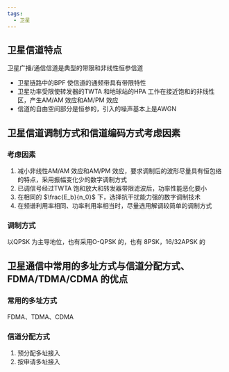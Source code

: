 ```yaml
---
tags:
  - 卫星
---
```

## 卫星信道特点
卫星广播/通信信道是典型的带限和非线性恒参信道
- 卫星链路中的BPF 使信道的通频带具有带限特性
- 卫星功率受限使转发器的TWTA 和地球站的HPA 工作在接近饱和的非线性区，产生AM/AM 效应和AM/PM 效应
- 信道的自由空间部分是恒参的，引入的噪声基本上是AWGN
## 卫星信道调制方式和信道编码方式考虑因素
### 考虑因素
1. 减小非线性AM/AM 效应和AM/PM 效应，要求调制后的波形尽量具有恒包络的特点，采用振幅变化少的数字调制方式
2. 已调信号经过TWTA 饱和放大和转发器带限滤波后，功率性能恶化要小
3. 在相同的 $\frac{E_b}{n_0}$ 下，选择抗干扰能力强的数字调制技术
4. 在频谱利用率相同、功率利用率相当时，尽量选用解调较简单的调制方式
### 调制方式
以QPSK 为主导地位，也有采用O-QPSK 的，也有 8PSK，16/32APSK 的
##  卫星通信中常用的多址方式与信道分配方式、FDMA/TDMA/CDMA 的优点
### 常用的多址方式
FDMA、TDMA、CDMA
### 信道分配方式
1. 预分配多址接入
2. 按申请多址接入
